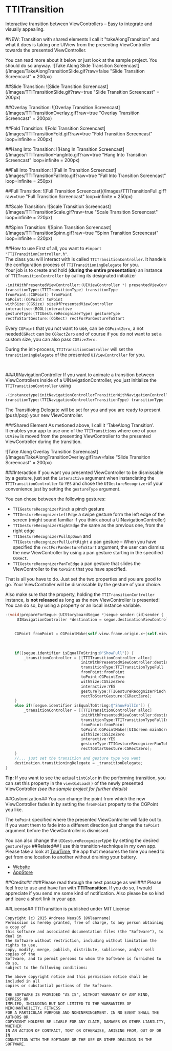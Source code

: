 TTITransition
=============

Interactive transition between ViewControllers – Easy to integrate and visually appealing.

#NEW: Transition with shared elements
I call it "takeAlongTransition" and what it does is taking one UIView from the presenting ViewController towards the presented ViewController.

You can read more about it below or just look at the sample project. You should do so anyway.
![Take Along Slide Transition Screencast](/Images/TakeAlongTransitionSlide.gif?raw=false "Slide Transition Screencast" = 200px)


##Slide Transition:
![Slide Transition Screencast](/Images/TTITransitionSlide.gif?raw=true "Slide Transition Screencast" = 200px)

##Overlay Transition:
![Overlay Transition Screencast](/Images/TTITransitionOverlay.gif?raw=true "Overlay Transition Screencast"  = 200px) 


##Fold Transition:
![Fold Transition Screencast](/Images/TTITransitionFold.gif?raw=true "Fold Transition Screencast" loop=infinite  = 200px)

##Hang Into Transition:
![Hang In Transition Screencast](/Images/TTITransitionHangInto.gif?raw=true "Hang Into Transition Screencast" loop=infinite  = 200px)

##Fall Into Transition:
![Fall In Transition Screencast](/Images/TTITransitionFallInto.gif?raw=true "Fall Into Transition Screencast" loop=infinite  = 250px)

##Full Transition:
![Full Transition Screencast](/Images/TTITransitionFull.gif?raw=true "Full Transition Screencast" loop=infinite  = 250px)

##Scale Transition:
![Scale Transition Screencast](/Images/TTITransitionScale.gif?raw=true "Scale Transition Screencast" loop=infinite  = 220px)

##Spinn Transition:
![Spinn Transition Screencast](/Images/TTITransitionSpinn.gif?raw=true "Spinn Transition Screencast" loop=infinite  = 220px)




##How to use
First of all, you want to ```#import "TTITransitionController.h"```.<br>
The class you will interact with is called ```TTITransitionController```.
It handels the configuration process of ```TTITransitioningDelegate``` for you.
<br>Your job is to create and hold (**during the entire presentation**) an instance of ```TTITransitionController``` by calling its designated initializer<br>

```Objective-C
-initWithPresentedViewController:(UIViewController *) presentedViewController
transitionType:(TTITransitionType) transitionType
fromPoint:(CGPoint) fromPoint 
toPoint:(CGPoint) toPoint 
withSize:(CGSize) sizeOfPresentedViewController
interactive:(BOOL)interactive
gestureType:(TTIGestureRecognizerType) gestureType
rectToStartGesture:(CGRect) rectForPanGestureToStart
```


Every ```CGPoint``` that you not want to use, can be ```CGPointZero```, a not needed```CGRect``` can be ```CGRectZero``` and of course if you do not want to set a custom size, you can also pass ```CGSizeZero```.

During the init-process, ```TTITransitionController``` will set the ```transitioningDelegate``` of the presented ```UIViewController``` for you.

<br>

###UINavigationController
If you want to animate a transition between ViewControllers inside of a UINavigationController, you just initialize the ```TTITransitionController``` using 

```Objective-C
-(instancetype)initNavigationControllerTransitionWithNavigationController:(UINavigationController*) navigationController 
transitionType:(TTINavigationControllerTransitionType) transitionType
```
The Transitioing Delegate will be set for you and you are ready to present (push/pop) your new ViewController.


###Shared Element
As metioned above, I call it 'TakeAlong Transition'.<br>
It enables your app to use one of the ```TTITransitions``` where one of your ```UIView``` is moved from the presenting ViewController to the presented ViewController during the transition.

![Take Along Overlay Transition Screencast](/Images/TakeAlongTransitionOverlay.gif?raw=false "Slide Transition Screencast" = 200px)

###Interaction
If you want you presented ViewController to be dismissable by a gesture, just set the ```interactive``` argument when instanciating the ```TTITransitionController``` to ```YES``` and chose the ```UIGestureRecognizer```of your convenience just by setting the ```gestureType``` argument.

You can chose between the following gestures:
* ```TTIGestureRecognizerPinch``` a pinch gesture
* ```TTIGestureRecognizerLeftEdge``` a swipe gesture form the left edge of the screen (might sound familiar if you think about a UINavigationController)
* ```TTIGestureRecognizerRightEdge``` the same as the previous one, from the right edge
* ```TTIGestureRecognizerPullUpDown``` and ```TTIGestureRecognizerPullLeftRight``` a pan gesture – When you have specified the ```rectForPanGestureToStart``` argument, the user can dismiss the new ViewController by using a pan gesture starting in the specified ```CGRect```.
* ```TTIGestureRecognizerPanToEdge``` a pan gesture that slides the ViewController to the ```toPoint``` that you have specified.

That is all you have to do. Just set the two properties and you are good to go. Your ViewController will be dismissable by the gesture of your choice.

Also make sure that the property, holding the ```TTITransitionController``` instance, is **not released** as long as the new ViewController is presented!
You can do so, by using a property or an local instance variable.


```Objective-C
-(void)prepareForSegue:(UIStoryboardSegue *)segue sender:(id)sender {
     UINavigationController *destination = segue.destinationViewController;
    
    
    CGPoint fromPoint = CGPointMake(self.view.frame.origin.x+(self.view.frame.size.width/2), self.view.frame.origin.y+(self.view.frame.size.height/2));
    
    
    
    if([segue.identifier isEqualToString:@"ShowFull"]) {
        _transitionController = [[TTITransitionController alloc]
                                 initWithPresentedViewController:destination
                                 transitionType:TTITransitionTypeFull
                                 fromPoint:fromPoint
                                 toPoint:CGPointZero
                                 withSize:CGSizeZero
                                 interactive:YES
                                 gestureType:TTIGestureRecognizerPinch
                                 rectToStartGesture:CGRectZero];
    }
    else if([segue.identifier isEqualToString:@"ShowFallIn"]) {
        _transitionController = [[TTITransitionController alloc]
                                 initWithPresentedViewController:destination
                                 transitionType:TTITransitionTypeFallIn
                                 fromPoint:fromPoint
                                 toPoint:CGPointMake([UIScreen mainScreen].bounds.size.width/2.0, 0)
                                 withSize:CGSizeZero
                                 interactive:YES
                                 gestureType:TTIGestureRecognizerPanToEdge
                                 rectToStartGesture:CGRectZero];
    }   
    //... just set the transition and gesture type you want
    destination.transitioningDelegate = _transitionDelegate;
}

```

**Tip:**
If you want to see the actual ```tintColor``` in the performing transition, you can set this property in the ```viewDidLoad()``` of the newly presented ViewController *(see the sample project for further details)*

##Customization##
You can change the point from which the new ViewController fades in by setting the `fromPoint` property to the CGPoint you like.

The ```toPoint``` specified where the presented ViewController will fade out to. 
If you want them to fade into a different direction just change the `toPoint` argument before the ViewController is dismissed.

You can also change the ```UIGestureRecognizer```type by setting the desired ```gestureType```
##Related##
I use this transition-technique in my own app.
Please take a look at [TourTime](https://anerma.de/TourTime/), the app that measures the time you need to get from one location to another without draining your battery.
- [Website](https://anerma.de/TourTime/)
- [AppStore](https://itunes.apple.com/app/id848979893)

##Credits##
###Please read through the next passage as well###
Please feel free to use and have fun with **TTITransition**. If you do so, I would appreciate if you send me some kind of notification.
Also please be so kind and leave a short link in your app.

##License##
TTITransition is published under MIT License

    Copyright (c) 2015 Andreas Neusüß (@Klaarname)
    Permission is hereby granted, free of charge, to any person obtaining a copy of
    this software and associated documentation files (the "Software"), to deal in
    the Software without restriction, including without limitation the rights to use,
    copy, modify, merge, publish, distribute, sublicense, and/or sell copies of the
    Software, and to permit persons to whom the Software is furnished to do so,
    subject to the following conditions:

    The above copyright notice and this permission notice shall be included in all
    copies or substantial portions of the Software.

    THE SOFTWARE IS PROVIDED "AS IS", WITHOUT WARRANTY OF ANY KIND, EXPRESS OR
    IMPLIED, INCLUDING BUT NOT LIMITED TO THE WARRANTIES OF MERCHANTABILITY, FITNESS
    FOR A PARTICULAR PURPOSE AND NONINFRINGEMENT. IN NO EVENT SHALL THE AUTHORS OR
    COPYRIGHT HOLDERS BE LIABLE FOR ANY CLAIM, DAMAGES OR OTHER LIABILITY, WHETHER
    IN AN ACTION OF CONTRACT, TORT OR OTHERWISE, ARISING FROM, OUT OF OR IN
    CONNECTION WITH THE SOFTWARE OR THE USE OR OTHER DEALINGS IN THE SOFTWARE.